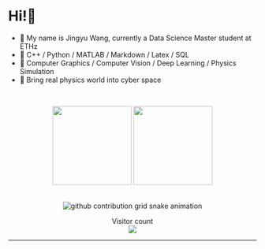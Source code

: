 # Hi!👋


- 🌱 My name is Jingyu Wang, currently a Data Science Master student at ETHz
- 📐 C++ / Python / MATLAB / Markdown / Latex / SQL
- 💖 Computer Graphics / Computer Vision / Deep Learning / Physics Simulation 
- 🔭 Bring real physics world into cyber space

<br/>

<p align="center" style="height: 180px;">
    <img style="height:10rem" src="https://github-readme-stats.vercel.app/api?username=ccetaw&bg_color=30,e96443,904e95&title_color=fff&text_color=fff&show_icons=true&theme=radical" />
    <img style="height:10rem;" src="https://github-readme-streak-stats.herokuapp.com/?user=ccetaw&theme=radical&show_icons=true&border=e4e2e2" />
</p>

<div align="center">
    <picture align="center">
      <source media="(prefers-color-scheme: dark)" srcset="https://raw.githubusercontent.com/ccetaw/ccetaw/master/assets/github-contribution-grid-snake.svg">
      <source media="(prefers-color-scheme: light)" srcset="https://raw.githubusercontent.com/ccetaw/ccetaw/master/assets/github-contribution-grid-snake.svg">
      <img alt="github contribution grid snake animation" src="https://raw.githubusercontent.com/ccetaw/ccetaw/master/assets/github-contribution-grid-snake.svg">
    </picture>
</div>


<p align="center"> 
  <div align="center">Visitor count</div>
  <div align="center">
    <img src="https://profile-counter.glitch.me/ccetaw/count.svg"/>
  </div> 
</p>

------
